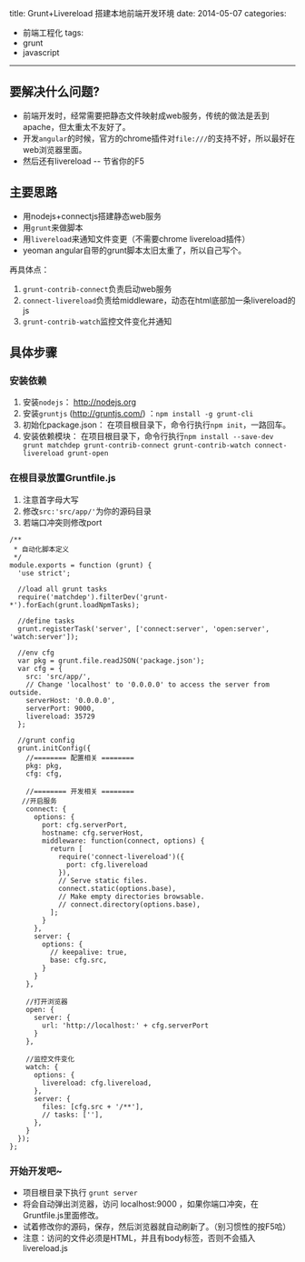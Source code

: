 title: Grunt+Livereload 搭建本地前端开发环境
date: 2014-05-07
categories:
  - 前端工程化
tags:
  - grunt
  - javascript
---

## 要解决什么问题?
- 前端开发时，经常需要把静态文件映射成web服务，传统的做法是丢到apache，但太重太不友好了。
- 开发`angular`的时候，官方的chrome插件对`file:///`的支持不好，所以最好在web浏览器里面。
- 然后还有livereload -- 节省你的F5
<!-- more -->

## 主要思路
- 用nodejs+connectjs搭建静态web服务
- 用`grunt`来做脚本
- 用`livereload`来通知文件变更（不需要chrome livereload插件）
- yeoman angular自带的grunt脚本太旧太重了，所以自己写个。

再具体点：
1. `grunt-contrib-connect`负责启动web服务
2. `connect-livereload`负责给middleware，动态在html底部加一条livereload的js
3. `grunt-contrib-watch`监控文件变化并通知

## 具体步骤
### 安装依赖
1. 安装`nodejs`： http://nodejs.org
2. 安装`gruntjs` (http://gruntjs.com/) ：`npm install -g grunt-cli`
3. 初始化package.json： 在项目根目录下，命令行执行`npm init`，一路回车。
4. 安装依赖模块： 在项目根目录下，命令行执行`npm install --save-dev grunt matchdep grunt-contrib-connect grunt-contrib-watch connect-livereload grunt-open`

### 在根目录放置Gruntfile.js 
1. 注意首字母大写
2. 修改`src:'src/app/'`为你的源码目录
3. 若端口冲突则修改port

```
/**
 * 自动化脚本定义
 */
module.exports = function (grunt) {
  'use strict';

  //load all grunt tasks
  require('matchdep').filterDev('grunt-*').forEach(grunt.loadNpmTasks);

  //define tasks
  grunt.registerTask('server', ['connect:server', 'open:server', 'watch:server']);

  //env cfg
  var pkg = grunt.file.readJSON('package.json');
  var cfg = {
    src: 'src/app/',
    // Change 'localhost' to '0.0.0.0' to access the server from outside.
    serverHost: '0.0.0.0',
    serverPort: 9000,
    livereload: 35729
  };  

  //grunt config
  grunt.initConfig({
    //======== 配置相关 ========
    pkg: pkg,
    cfg: cfg,

    //======== 开发相关 ========
   //开启服务
    connect: {
      options: {
        port: cfg.serverPort,
        hostname: cfg.serverHost,
        middleware: function(connect, options) {
          return [
            require('connect-livereload')({
              port: cfg.livereload
            }),
            // Serve static files.
            connect.static(options.base),
            // Make empty directories browsable.
            // connect.directory(options.base),
          ];
        }
      },
      server: {
        options: {
          // keepalive: true,
          base: cfg.src,
        }
      }
    },
    
    //打开浏览器
    open: {
      server: {
        url: 'http://localhost:' + cfg.serverPort
      }
    },

    //监控文件变化
    watch: {
      options: {
        livereload: cfg.livereload,
      },
      server: {
        files: [cfg.src + '/**'],
        // tasks: [''],
      },
    }
  });
};
```

### 开始开发吧~
- 项目根目录下执行 `grunt server`
- 将会自动弹出浏览器，访问 localhost:9000 ，如果你端口冲突，在Gruntfile.js里面修改。
- 试着修改你的源码，保存，然后浏览器就自动刷新了。（别习惯性的按F5哈）
- 注意：访问的文件必须是HTML，并且有body标签，否则不会插入livereload.js